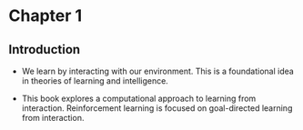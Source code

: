 # Chapter 1

## Introduction

- We learn by interacting with our environment. This is a foundational idea in theories of learning and intelligence.

- This book explores a computational approach to learning from interaction. Reinforcement learning is focused on goal-directed learning from interaction.
